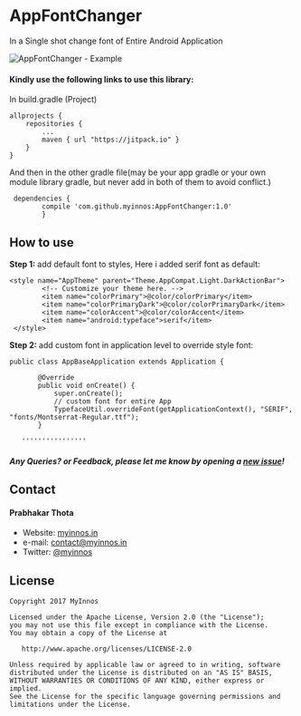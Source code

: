 # AppFontChanger
In a Single shot change font of Entire Android Application

 ![AppFontChanger - Example](https://s19.postimg.org/j4ivto00z/singleshot_custom_font.png)
  
#### Kindly use the following links to use this library:

In build.gradle (Project)

	allprojects {
		repositories {
			...
			maven { url "https://jitpack.io" }
		}
	}
	
And then in the other gradle file(may be your app gradle or your own module library gradle, but never add in both of them to avoid conflict.)
	
	 dependencies {
            compile 'com.github.myinnos:AppFontChanger:1.0'
	        }
	
How to use
-----
**Step 1:** add default font to styles, Here i added serif font as default:

```
<style name="AppTheme" parent="Theme.AppCompat.Light.DarkActionBar">
        <!-- Customize your theme here. -->
        <item name="colorPrimary">@color/colorPrimary</item>
        <item name="colorPrimaryDark">@color/colorPrimaryDark</item>
        <item name="colorAccent">@color/colorAccent</item>
        <item name="android:typeface">serif</item>
 </style>
```
 
 **Step 2:** add custom font in application level to override style font:

 ```
 public class AppBaseApplication extends Application {
 
    	@Override
    	public void onCreate() {
        	super.onCreate();
        	// custom font for entire App
        	TypefaceUtil.overrideFont(getApplicationContext(), "SERIF", "fonts/Montserrat-Regular.ttf");
    	}
	
	''''''''''''''''
```
##### Any Queries? or Feedback, please let me know by opening a [new issue](https://github.com/myinnos/SingleShotFontChange/issues/new)!

## Contact
#### Prabhakar Thota
* Website: [myinnos.in](http://www.myinnos.in "Prabhakar Thota")
* e-mail: contact@myinnos.in
* Twitter: [@myinnos](https://twitter.com/myinnos "Prabhakar Thota on twitter")         

License
-------

    Copyright 2017 MyInnos

    Licensed under the Apache License, Version 2.0 (the "License");
    you may not use this file except in compliance with the License.
    You may obtain a copy of the License at

       http://www.apache.org/licenses/LICENSE-2.0

    Unless required by applicable law or agreed to in writing, software
    distributed under the License is distributed on an "AS IS" BASIS,
    WITHOUT WARRANTIES OR CONDITIONS OF ANY KIND, either express or implied.
    See the License for the specific language governing permissions and
    limitations under the License.

   
